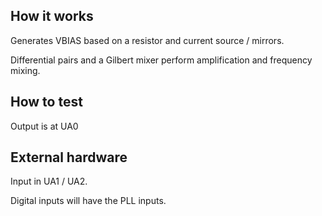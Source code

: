 ## How it works

Generates VBIAS based on a resistor and current source / mirrors.

Differential pairs and a Gilbert mixer perform amplification and frequency mixing.

## How to test

Output is at UA0

## External hardware

Input in UA1 / UA2.

Digital inputs will have the PLL inputs.
